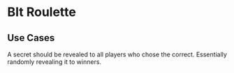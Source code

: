 # BIt Roulette

## Use Cases

A secret should be revealed to all players who chose the correct. Essentially randomly revealing it to winners.